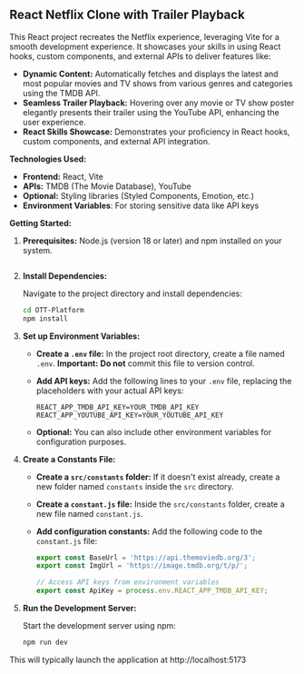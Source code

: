 ## React Netflix Clone with Trailer Playback 

This React project recreates the Netflix experience, leveraging Vite for a smooth development experience. It showcases your skills in using React hooks, custom components, and external APIs to deliver features like:

* **Dynamic Content:** Automatically fetches and displays the latest and most popular movies and TV shows from various genres and categories using the TMDB API.
* **Seamless Trailer Playback:** Hovering over any movie or TV show poster elegantly presents their trailer using the YouTube API, enhancing the user experience.
* **React Skills Showcase:** Demonstrates your proficiency in React hooks, custom components, and external API integration.


**Technologies Used:**

* **Frontend:** React, Vite
* **APIs:** TMDB (The Movie Database), YouTube
* **Optional:** Styling libraries (Styled Components, Emotion, etc.)
* **Environment Variables**: For storing sensitive data like API keys


**Getting Started:**

1. **Prerequisites:** Node.js (version 18 or later) and npm installed on your system.


   ```

3. **Install Dependencies:**

   Navigate to the project directory and install dependencies:

   ```bash
   cd OTT-Platform
   npm install
   ```

4. **Set up Environment Variables:**

   - **Create a `.env` file:** In the project root directory, create a file named `.env`. **Important:** **Do not** commit this file to version control.
   - **Add API keys:** Add the following lines to your `.env` file, replacing the placeholders with your actual API keys:

     ```
     REACT_APP_TMDB_API_KEY=YOUR_TMDB_API_KEY
     REACT_APP_YOUTUBE_API_KEY=YOUR_YOUTUBE_API_KEY
     ```

   - **Optional:** You can also include other environment variables for configuration purposes.

5. **Create a Constants File:**

   - **Create a `src/constants` folder:** If it doesn't exist already, create a new folder named `constants` inside the `src` directory.
   - **Create a `constant.js` file:** Inside the `src/constants` folder, create a new file named `constant.js`.
   - **Add configuration constants:** Add the following code to the `constant.js` file:

     ```javascript
     export const BaseUrl = 'https://api.themoviedb.org/3';
     export const ImgUrl = 'https://image.tmdb.org/t/p/';

     // Access API keys from environment variables
     export const ApiKey = process.env.REACT_APP_TMDB_API_KEY;
     ```

6. **Run the Development Server:**

   Start the development server using npm:

   ```bash
   npm run dev
   ```

This will typically launch the application at http://localhost:5173

